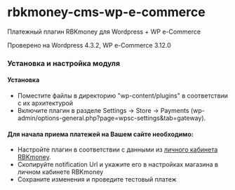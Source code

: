 # rbkmoney-cms-wp-e-commerce

Платежный плагин RBKmoney для Wordpress + WP e-Commerce

Проверено на Wordpress 4.3.2, WP e-Commerce 3.12.0

### Установка и настройка модуля

#### Установка

- Поместите файлы в директорию "wp-content/plugins" в соответствии с их архитектурой
- Включите плагин в разделе Settings -> Store -> Payments (wp-admin/options-general.php?page=wpsc-settings&tab=gateway).


#### Для начала приема платежей на Вашем сайте необходимо:

- Настройте плагин в соответствии с данными из [личного кабинета RBKmoney](https://dashboard.rbk.money).
- Скопируйте notification Url и укажите его в настройках магазина в личном кабинете RBKmoney
- Сохраните изменения и проведите тестовый платеж

